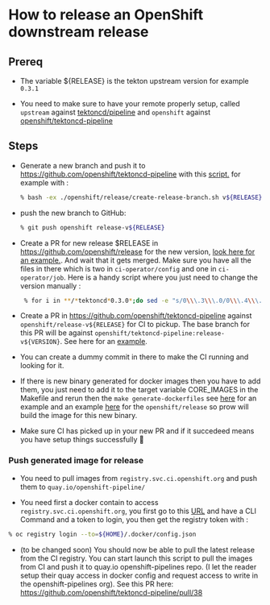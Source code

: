 # How to release an OpenShift downstream release

## Prereq

* The variable ${RELEASE} is the tekton upstream version for example `0.3.1`

* You need to make sure to have your remote properly setup, called `upstream` against [tektoncd/pipeline](https://github.com/tektoncd/pipeline) and `openshift` against [openshift/tektoncd-pipeline](https://github.com/openshift/tektoncd-pipeline)

## Steps

* Generate a new branch and push it to <https://github.com/openshift/tektoncd-pipeline> with this [script.](https://github.com/openshift/tektoncd-pipeline/blob/master/openshift/release/create-release-branch.sh) for example with :

  ```bash
  % bash -ex ./openshift/release/create-release-branch.sh v${RELEASE} release-v${RELEASE}
  ```

* push the new branch to GitHub:

  ```bash
  % git push openshift release-v${RELEASE}
  ```

* Create a PR for new release $RELEASE in <https://github.com/openshift/release> for the new version,
  [look here for an example.](https://github.com/openshift/release/pull/3623). And wait that it gets merged. Make sure you have all the files in there which is two in `ci-operator/config` and one in `ci-operator/job`. Here is a handy script where you just need to change the version manually :

  ```bash
   % for i in **/*tektoncd*0.3.0*;do sed -e "s/0\\\.3\\\.0/0\\\.4\\\.0/g" -e "s/0.3.0/0.4.0/" $i > ${i/0.3.0/0.4.0};done
  ```

* Create a PR in <https://github.com/openshift/tektoncd-pipeline> against `openshift/release-v${RELEASE}` for CI to pickup. The base branch for this PR will be against `openshift/tektoncd-pipeline:release-v${VERSION}`. See here for an [example](https://github.com/openshift/tektoncd-pipeline/pull/26).

* You can create a dummy commit in there to make the CI running and looking for it.

* If there is new binary generated for docker images then you have to add them, you just need to add it to the target variable CORE_IMAGES in the Makefile and rerun then the `make generate-dockerfiles`  see [here](https://github.com/openshift/tektoncd-pipeline/pull/37/commits/7eb33c2348eb5c2cbde65e975607e14eb7ccbb23) for an example and an example [here](https://github.com/openshift/release/pull/3916/commits/6289f1b85d0422f2c043541bc3d70f0bab6a1e87) for the `openshift/release` so prow will build the image for this new binary.

* Make sure CI has picked up in your new PR and if it succedeed means you have setup things successfully 🎉

### Push generated image for release

* You need to pull images from `registry.svc.ci.openshift.org` and push them to `quay.io/openshift-pipeline/`

* You need first a docker contain to access `registry.svc.ci.openshift.org`, you first go to this [URL](https://api.ci.openshift.org/oauth/token/request) and have a CLI Command and a token to login, you then get the registry token with :

```bash
% oc registry login --to=${HOME}/.docker/config.json
```

* (to be changed soon) You should now be able to pull the latest release from the CI registry. You can start launch this script to pull   the images from CI and push it to quay.io openshift-pipelines repo. (I let the reader setup their quay access in docker config and request access to write in the openshift-pipelines org).  See this PR here: https://github.com/openshift/tektoncd-pipeline/pull/38

